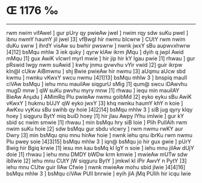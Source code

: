 # Œ 1176 ‰
---
rwm nwim vifAweI ] gur pUry qy pwieAw jweI ] nwim rqy sdw suKu pweI
] ibnu nwmY haumY jil jweI ]3] vfBwgI hir nwmu bIcwrw ] CUtY rwm
nwim duKu swrw ] ihrdY visAw su bwhir pwswrw ] nwnk jwxY sBu
aupwvxhwrw ]4]12] bsMqu mhlw 3 iek quky ] qyrw kIAw ikrm jMqu ]
dyih q jwpI Awid mMqu ]1] gux AwiK vIcwrI myrI mwie ] hir jip hir kY
lgau pwie ]1] rhwau ] gur pRswid lwgy nwm suAwid ] kwhy jnmu gvwvhu
vYir vwid ]2] guir ikrpw kIn@I cUkw AiBmwnu ] shj Bwie pwieAw hir
nwmu ]3] aUqmu aUcw sbd kwmu ] nwnku vKwxY swcu nwmu ]4]1]13] bsMqu
mhlw 3 ] bnspiq maulI ciVAw bsMqu ] iehu mnu mauilAw siqgurU sMig
]1] qum@ swcu iDAwvhu mugD mnw ] qW suKu pwvhu myry mnw ]1] rhwau ]
iequ min mauilAY BieAw Anµdu ] AMimRq Plu pwieAw nwmu goibMd ]2] eyko
eyku sBu AwiK vKwxY ] hukmu bUJY qW eyko jwxY ]3] khq nwnku haumY khY n
koie ] AwKxu vyKxu sBu swihb qy hoie ]4]2]14] bsMqu mhlw 3 ] siB
jug qyry kIqy hoey ] siqguru BytY miq buiD hoey ]1] hir jIau Awpy lYhu
imlwie ] gur kY sbid sc nwim smwie ]1] rhwau ] min bsMqu hry siB
loie ] Plih PulIAih rwm nwim suKu hoie ]2] sdw bsMqu gur sbdu vIcwry
] rwm nwmu rwKY aur Dwry ]3] min bsMqu qnu mnu hirAw hoie ] nwnk iehu
qnu ibrKu rwm nwmu Plu pwey soie ]4]3]15] bsMqu mhlw 3 ] iqn@ bsMqu
jo hir gux gwie ] pUrY Bwig hir Bgiq krwie ]1] iesu mn kau bsMq kI
lgY n soie ] iehu mnu jilAw dUjY doie ]1] rhwau ] iehu mnu DMDY bWDw
krm kmwie ] mwieAw mUTw sdw ibllwie ]2] iehu mnu CUtY jW siqguru
BytY ] jmkwl kI iPir AwvY n PytY ]3] iehu mnu CUtw guir lIAw Cfwie ]
nwnk mwieAw mohu sbid jlwie ]4]4]16] bsMqu mhlw 3 ] bsMqu ciVAw
PUlI bnrwie ] eyih jIA jMq PUlih hir icqu lwie
####
